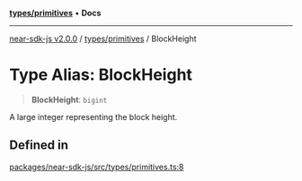 [**types/primitives**](../README.md) • **Docs**

***

[near-sdk-js v2.0.0](../../../packages.md) / [types/primitives](../README.md) / BlockHeight

# Type Alias: BlockHeight

> **BlockHeight**: `bigint`

A large integer representing the block height.

## Defined in

[packages/near-sdk-js/src/types/primitives.ts:8](https://github.com/dim-daskalov/near-sdk-js/blob/be0ff522287d0e67e883a4ff1964fefe089540e8/packages/near-sdk-js/src/types/primitives.ts#L8)
